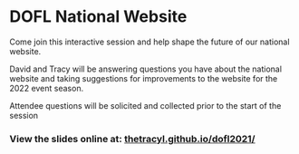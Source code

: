 # DOFL National Website

Come join this interactive session and help shape the future of our national website.

David and Tracy will be answering questions you have about the national website and taking suggestions for improvements to the website for the 2022 event season.

Attendee questions will be solicited and collected prior to the start of the session

### View the slides online at: [thetracyl.github.io/dofl2021/](https://thetracyl.github.io/dofl2021/) 